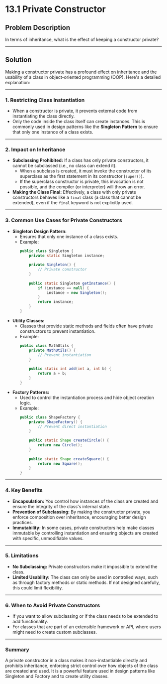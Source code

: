 # 13.1 Private Constructor

## Problem Description
In terms of inheritance, what is the effect of keeping a constructor private?

---

## Solution

Making a constructor private has a profound effect on inheritance and the usability of a class in object-oriented programming (OOP). Here's a detailed explanation:

---

### 1. **Restricting Class Instantiation**
   - When a constructor is private, it prevents external code from instantiating the class directly. 
   - Only the code inside the class itself can create instances. This is commonly used in design patterns like the **Singleton Pattern** to ensure that only one instance of a class exists.

---

### 2. **Impact on Inheritance**
   - **Subclassing Prohibited:**
     If a class has only private constructors, it cannot be subclassed (i.e., no class can extend it). 
     - When a subclass is created, it must invoke the constructor of its superclass as the first statement in its constructor (`super()`). 
     - If the superclass constructor is private, this invocation is not possible, and the compiler (or interpreter) will throw an error.
   - **Making the Class Final:**
     Effectively, a class with only private constructors behaves like a `final` class (a class that cannot be extended), even if the `final` keyword is not explicitly used.

---

### 3. **Common Use Cases for Private Constructors**
   - **Singleton Design Pattern:**
     - Ensures that only one instance of a class exists.
     - Example:
       ```java
       public class Singleton {
           private static Singleton instance;
           
           private Singleton() {
               // Private constructor
           }
           
           public static Singleton getInstance() {
               if (instance == null) {
                   instance = new Singleton();
               }
               return instance;
           }
       }
       ```
   - **Utility Classes:**
     - Classes that provide static methods and fields often have private constructors to prevent instantiation.
     - Example:
       ```java
       public class MathUtils {
           private MathUtils() {
               // Prevent instantiation
           }
           
           public static int add(int a, int b) {
               return a + b;
           }
       }
       ```
   - **Factory Patterns:**
     - Used to control the instantiation process and hide object creation logic.
     - Example:
       ```java
       public class ShapeFactory {
           private ShapeFactory() {
               // Prevent direct instantiation
           }
           
           public static Shape createCircle() {
               return new Circle();
           }
           
           public static Shape createSquare() {
               return new Square();
           }
       }
       ```

---

### 4. **Key Benefits**
   - **Encapsulation:** You control how instances of the class are created and ensure the integrity of the class's internal state.
   - **Prevention of Subclassing:** By making the constructor private, you enforce composition over inheritance, encouraging better design practices.
   - **Immutability:** In some cases, private constructors help make classes immutable by controlling instantiation and ensuring objects are created with specific, unmodifiable values.

---

### 5. **Limitations**
   - **No Subclassing:** Private constructors make it impossible to extend the class.
   - **Limited Usability:** The class can only be used in controlled ways, such as through factory methods or static methods. If not designed carefully, this could limit flexibility.

---

### 6. **When to Avoid Private Constructors**
   - If you want to allow subclassing or if the class needs to be extended to add functionality.
   - For classes that are part of an extensible framework or API, where users might need to create custom subclasses.

---

### Summary
A private constructor in a class makes it non-instantiable directly and prohibits inheritance, enforcing strict control over how objects of the class are created and used. It is a powerful feature used in design patterns like Singleton and Factory and to create utility classes.
